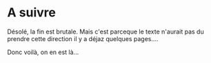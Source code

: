 # A suivre

Désolé, la fin est brutale. Mais c'est parceque le texte n'aurait pas du prendre cette direction il y a déjaz quelques pages....

Donc voilà, on en est là...


